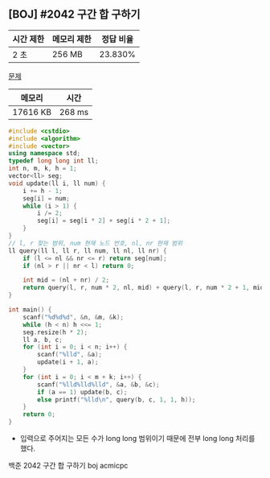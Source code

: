 ## [BOJ] #2042 구간 합 구하기

| 시간 제한 | 메모리 제한 | 정답 비율 |
| --------- | ----------- | --------- |
| 2 초      | 256 MB      | 23.830%   |

[문제](https://www.acmicpc.net/problem/2042)



| 메모리   | 시간   |
| -------- | ------ |
| 17616 KB | 268 ms |

```c++
#include <cstdio>
#include <algorithm>
#include <vector>
using namespace std;
typedef long long int ll;
int n, m, k, h = 1;
vector<ll> seg;
void update(ll i, ll num) {
	i += h - 1;
	seg[i] = num;
	while (i > 1) {
		i /= 2;
		seg[i] = seg[i * 2] + seg[i * 2 + 1];
	}
}
// l, r 찾는 범위, num 현재 노드 번호, nl, nr 현재 범위
ll query(ll l, ll r, ll num, ll nl, ll nr) {
	if (l <= nl && nr <= r) return seg[num];
	if (nl > r || nr < l) return 0;

	int mid = (nl + nr) / 2;
	return query(l, r, num * 2, nl, mid) + query(l, r, num * 2 + 1, mid + 1, nr);
}

int main() {
	scanf("%d%d%d", &n, &m, &k);
	while (h < n) h <<= 1;
	seg.resize(h * 2);
	ll a, b, c;
	for (int i = 0; i < n; i++) {
		scanf("%lld", &a);
		update(i + 1, a);
	}
	for (int i = 0; i < m + k; i++) {
		scanf("%lld%lld%lld", &a, &b, &c);
		if (a == 1) update(b, c);
		else printf("%lld\n", query(b, c, 1, 1, h));
	}
	return 0;
}
```

- 입력으로 주어지는 모든 수가 long long 범위이기 때문에 전부 long long 처리를 했다.



백준 2042 구간 합 구하기 boj acmicpc

